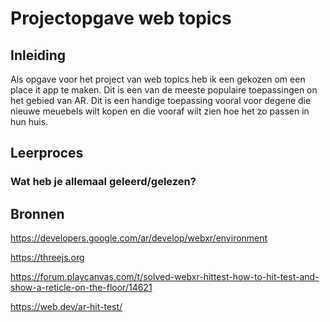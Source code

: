 # Projectopgave web topics

## Inleiding

Als opgave voor het project van web topics heb ik een gekozen om een place it app te maken. Dit is een van de meeste populaire toepassingen on het gebied van AR. Dit is een handige toepassing vooral voor degene die nieuwe meuebels wilt kopen en die vooraf wilt zien hoe het zo passen in hun huis.

## Leerproces

### Wat heb je allemaal geleerd/gelezen?


## Bronnen

https://developers.google.com/ar/develop/webxr/environment

https://threejs.org

https://forum.playcanvas.com/t/solved-webxr-hittest-how-to-hit-test-and-show-a-reticle-on-the-floor/14621

https://web.dev/ar-hit-test/


